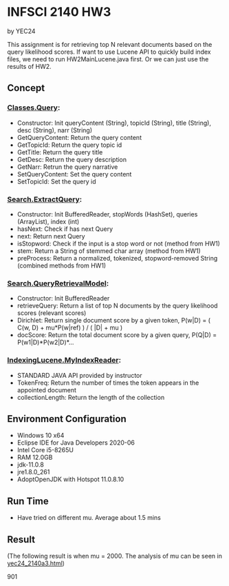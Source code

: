 # INFSCI 2140 HW3

by YEC24

This assignment is for retrieving top N relevant documents based on the query likelihood scores. If want to use Lucene API to quickly build index files, we need to run HW2MainLucene.java first. Or we can just use the results of HW2.

## Concept

### [Classes.Query](https://github.com/elleech/java_pitt/blob/master/INFSCI2140/HW_INFSCI2140_3_src/Classes/Query.java):

- Constructor: Init queryContent (String), topicId (String), title (String), desc (String), narr (String)
- GetQueryContent: Return the query content
- GetTopicId: Return the query topic id
- GetTitle: Return the query title
- GetDesc: Return the query description
- GetNarr: Retrun the query narrative
- SetQueryContent: Set the query content
- SetTopicId: Set the query id

### [Search.ExtractQuery](https://github.com/elleech/java_pitt/blob/master/INFSCI2140/HW_INFSCI2140_3_src/Search/ExtractQuery.java):

- Constructor: Init BufferedReader, stopWords (HashSet), queries (ArrayList), index (int)
- hasNext: Check if has next Query
- next: Return next Query
- isStopword: Check if the input is a stop word or not (method from HW1)
- stem: Return a String of stemmed char array (method from HW1)
- preProcess: Return a normalized, tokenized, stopword-removed String (combined methods from HW1)

### [Search.QueryRetrievalModel](https://github.com/elleech/java_pitt/blob/master/INFSCI2140/HW_INFSCI2140_3_src/Search/QueryRetrievalModel.java):

- Constructor: Init BufferedReader
- retrieveQuery: Return a list of top N documents by the query likelihood scores (relevant scores)
- Dirichlet: Return single document score by a given token, P(w|D) = ( C(w, D) + mu\*P(w|ref) ) / ( |D| + mu )
- docScore: Return the total document score by a given query, P(Q|D) = P(w1|D)\*P(w2|D)\*...

### [IndexingLucene.MyIndexReader](https://github.com/elleech/java_pitt/blob/master/INFSCI2140/HW_INFSCI2140_3_src/IndexingLucene/MyIndexReader.java):

- STANDARD JAVA API provided by instructor
- TokenFreq: Return the number of times the token appears in the appointed document
- collectionLength: Return the length of the collection

## Environment Configuration

- Windows 10 x64
- Eclipse IDE for Java Developers 2020-06
- Intel Core i5-8265U
- RAM 12.0GB
- jdk-11.0.8
- jre1.8.0_261
- AdoptOpenJDK with Hotspot 11.0.8.10

## Run Time

- Have tried on different mu. Average about 1.5 mins

## Result

(The following result is when mu = 2000. The analysis of mu can be seen in [yec24_2140a3.html](https://htmlpreview.github.io/?https://github.com/elleech/java_pitt/blob/master/INFSCI2140/HW_INFSCI2140_3_src/yec24_2140a3.html))

901 <title> hong kong econom singapor <desc> descript find articl discuss comparison econom develop hong kong singapor 1980 1990 <narr> narr relev document specif comparison area

901 Q0 NYT19981126.0152 1 7.248976407023189E-10 MYRUN

901 Q0 XIE19970628.0069 2 6.228906669141381E-10 MYRUN

901 Q0 NYT19981025.0052 3 3.306876562080163E-10 MYRUN

901 Q0 NYT19981025.0093 4 3.306876562080163E-10 MYRUN

901 Q0 NYT19980701.0437 5 3.120930989871408E-10 MYRUN

901 Q0 NYT19980701.0509 6 3.120930989871408E-10 MYRUN

901 Q0 NYT19981126.0154 7 2.973907131566056E-10 MYRUN

901 Q0 XIE19970624.0023 8 2.620891204269788E-10 MYRUN

901 Q0 NYT20000229.0402 9 2.508237214339714E-10 MYRUN

901 Q0 NYT19990404.0080 10 1.8409647228783282E-10 MYRUN

901 Q0 XIE19970621.0148 11 1.6592665168605626E-10 MYRUN

901 Q0 XIE19970630.0179 12 1.528035925749488E-10 MYRUN

901 Q0 XIE19970904.0205 13 1.449580097422074E-10 MYRUN

901 Q0 XIE19970712.0083 14 1.3896720751986653E-10 MYRUN

901 Q0 NYT19981127.0202 15 1.2095397686741742E-10 MYRUN

901 Q0 NYT19981011.0162 16 1.1404994379909885E-10 MYRUN

901 Q0 XIE19970624.0106 17 1.0656699891156239E-10 MYRUN

901 Q0 NYT20000227.0190 18 1.0428129200924169E-10 MYRUN

901 Q0 XIE19970617.0100 19 1.0226550446772155E-10 MYRUN

901 Q0 XIE19960611.0075 20 1.0078592479209799E-10 MYRUN

902 <title> homosexu accept europ <desc> descript find articl discuss european countri attitud homosexu peopl <narr> narr relev document specif data statist homosexu peopl european countri inform relat polici

902 Q0 NYT19980801.0067 1 5.32704554122908E-9 MYRUN

902 Q0 NYT19980803.0082 2 5.32704554122908E-9 MYRUN

902 Q0 NYT20000628.0407 3 3.3576786861800986E-9 MYRUN

902 Q0 NYT20000628.0339 4 3.3538889814744973E-9 MYRUN

902 Q0 NYT19980815.0203 5 3.201454234311337E-9 MYRUN

902 Q0 NYT20000426.0239 6 2.010151503935244E-9 MYRUN

902 Q0 NYT19991229.0048 7 1.9994439822838806E-9 MYRUN

902 Q0 NYT19980723.0154 8 1.9712894996496356E-9 MYRUN

902 Q0 NYT20000628.0165 9 1.9439180411523776E-9 MYRUN

902 Q0 NYT19980605.0282 10 1.912451581846438E-9 MYRUN

902 Q0 NYT19990721.0023 11 1.8142438408250418E-9 MYRUN

902 Q0 NYT19990720.0098 12 1.6929574086106372E-9 MYRUN

902 Q0 NYT20000628.0360 13 1.6792284544332972E-9 MYRUN

902 Q0 NYT19980605.0284 14 1.4768706973915996E-9 MYRUN

902 Q0 NYT19981019.0278 15 1.4708290005576511E-9 MYRUN

902 Q0 NYT20000912.0094 16 1.45262233132591E-9 MYRUN

902 Q0 NYT20000630.0192 17 1.4482977253814892E-9 MYRUN

902 Q0 XIE19960125.0114 18 1.4220478677074746E-9 MYRUN

902 Q0 NYT20000714.0093 19 1.389943058153187E-9 MYRUN

902 Q0 NYT19981211.0218 20 1.3797303735668588E-9 MYRUN

903 <title> star trek gener <desc> descript find report relat specif episod star trek gener <narr> narr star trek episod movi relev

903 Q0 NYT20000501.0166 1 9.469473955950136E-8 MYRUN

903 Q0 NYT20000501.0161 2 9.469473955950136E-8 MYRUN

903 Q0 NYT19981210.0136 3 5.999864877812584E-8 MYRUN

903 Q0 NYT19981216.0102 4 5.964571645729412E-8 MYRUN

903 Q0 NYT19981210.0132 5 5.6810517431432155E-8 MYRUN

903 Q0 NYT19980616.0087 6 3.176276033852216E-8 MYRUN

903 Q0 NYT19980616.0085 7 3.1725363057821594E-8 MYRUN

903 Q0 NYT19990818.0204 8 2.7786222274670225E-8 MYRUN

903 Q0 NYT20000726.0182 9 2.6360070944453557E-8 MYRUN

903 Q0 NYT19990521.0096 10 2.5952747093573936E-8 MYRUN

903 Q0 NYT19981211.0121 11 2.4654137118429884E-8 MYRUN

903 Q0 NYT19981211.0074 12 2.356858159752809E-8 MYRUN

903 Q0 NYT20000630.0388 13 2.0430684795764668E-8 MYRUN

903 Q0 NYT19990520.0209 14 1.735222656512173E-8 MYRUN

903 Q0 NYT19981210.0405 15 1.541630621563849E-8 MYRUN

903 Q0 NYT19981216.0126 16 1.4517474602143527E-8 MYRUN

903 Q0 NYT19981210.0212 17 1.4432114514638966E-8 MYRUN

903 Q0 NYT19991201.0008 18 1.4020131090483153E-8 MYRUN

903 Q0 NYT19991201.0021 19 1.4020131090483153E-8 MYRUN

903 Q0 NYT19991201.0016 20 1.4020131090483153E-8 MYRUN

904 <title> progress dysphagia <desc> descript progress dysphagia happen lot teenag <narr> narr relev inform includ relat statist rate teen

904 Q0 XIE19961013.0080 1 0.008066888144121166 MYRUN

904 Q0 XIE19961010.0123 2 0.0064204904665548035 MYRUN

904 Q0 XIE19961013.0085 3 0.006039279006977208 MYRUN

904 Q0 XIE19970302.0144 4 0.004491715296933791 MYRUN

904 Q0 XIE19961105.0192 5 0.00439717498432293 MYRUN

904 Q0 XIE19961014.0209 6 0.004318401523418661 MYRUN

904 Q0 XIE19971225.0050 7 0.003940506621239411 MYRUN

904 Q0 XIE19961010.0139 8 0.0038894259798529745 MYRUN

904 Q0 XIE19961010.0138 9 0.0038431656525537167 MYRUN

904 Q0 NYT19981227.0058 10 0.003735065600509505 MYRUN

904 Q0 XIE19961011.0170 11 0.0037206200693013394 MYRUN

904 Q0 NYT20000526.0209 12 0.003531615370579423 MYRUN

904 Q0 NYT20000716.0169 13 0.003512190684148171 MYRUN

904 Q0 XIE19961105.0131 14 0.003489467287356165 MYRUN

904 Q0 NYT20000906.0313 15 0.0034859585545570226 MYRUN

904 Q0 XIE19961105.0166 16 0.003413819241919938 MYRUN

904 Q0 XIE19961010.0120 17 0.0033997060709611508 MYRUN

904 Q0 XIE19961010.0117 18 0.003395027576368085 MYRUN

904 Q0 XIE19961013.0086 19 0.0032039654183906602 MYRUN

904 Q0 NYT19990731.0069 20 0.0031967884765914858 MYRUN

4 queries search time: 1.48875 min
